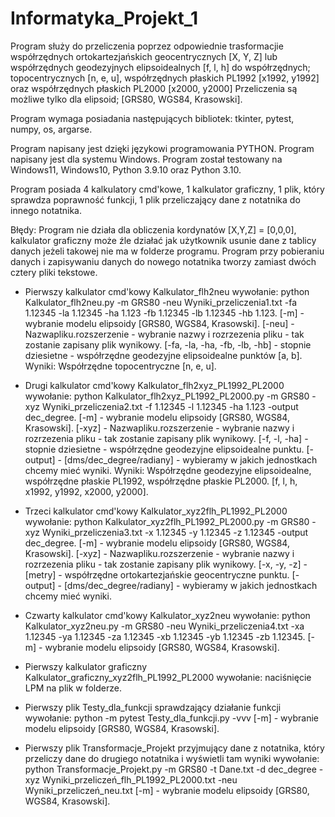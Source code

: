 # Informatyka_Projekt_1

Program służy do przeliczenia poprzez odpowiednie trasformacjie współrzędnych ortokartezjańskich geocentrycznych [X, Y, Z] lub współrzędnych geodezyjnych elipsoidealnych [f, l, h] do współrzędnych; topocentrycznych [n, e, u], współrzędnych płaskich PL1992 [x1992, y1992] oraz współrzędnych płaskich PL2000 [x2000, y2000]
Przeliczenia są możliwe tylko dla elipsoid; [GRS80, WGS84, Krasowski].

Program wymaga posiadania następujących bibliotek: tkinter, pytest, numpy, os, argarse.

Program napisany jest dzięki językowi programowania PYTHON.
Program napisany jest dla systemu Windows.
Program został testowany na Windows11, Windows10, Python 3.9.10 oraz Python 3.10.

Program posiada 4 kalkulatory cmd'kowe, 1 kalkulator graficzny, 1 plik, który sprawdza poprawność funkcji, 1 plik przeliczający dane z notatnika do innego notatnika.

Błędy: Program nie działa dla obliczenia kordynatów [X,Y,Z] = [0,0,0], kalkulator graficzny może źle działać jak użytkownik usunie dane z tablicy danych jeżeli takowej nie ma w folderze programu. Program przy pobieraniu danych i zapisywaniu danych do nowego notatnika tworzy zamiast dwóch cztery pliki tekstowe.


- Pierwszy kalkulator cmd'kowy Kalkulator_flh2neu wywołanie: python Kalkulator_flh2neu.py -m GRS80 -neu Wyniki_przeliczenia1.txt -fa 1.12345 -la 1.12345 -ha 1.123 -fb 1.12345 -lb 1.12345 -hb 1.123.
[-m] - wybranie modelu elipsoidy [GRS80, WGS84, Krasowski].
[-neu] - Nazwapliku.rozszerzenie - wybranie nazwy i rozrzezenia pliku - tak zostanie zapisany plik wynikowy.
[-fa, -la, -ha, -fb, -lb, -hb] - stopnie dziesietne - współrzędne geodezyjne elipsoidealne punktów [a, b].
Wyniki: Współrzędne topocentryczne [n, e, u].

- Drugi kalkulator cmd'kowy Kalkulator_flh2xyz_PL1992_PL2000 wywołanie: python Kalkulator_flh2xyz_PL1992_PL2000.py -m GRS80 -xyz Wyniki_przeliczenia2.txt -f 1.12345 -l 1.12345 -ha 1.123 -output dec_degree.
[-m] - wybranie modelu elipsoidy [GRS80, WGS84, Krasowski].
[-xyz] - Nazwapliku.rozszerzenie - wybranie nazwy i rozrzezenia pliku - tak zostanie zapisany plik wynikowy.
[-f, -l, -ha] - stopnie dziesietne - współrzędne geodezyjne elipsoidealne punktu.
[-output] - [dms/dec_degree/radiany] - wybieramy w jakich jednostkach chcemy mieć wyniki.
Wyniki: Współrzędne geodezyjne elipsoidealne, współrzędne płaskie PL1992, współrzędne płaskie PL2000. [f, l, h, x1992, y1992, x2000, y2000].

- Trzeci kalkulator cmd'kowy Kalkulator_xyz2flh_PL1992_PL2000 wywołanie: python Kalkulator_xyz2flh_PL1992_PL2000.py -m GRS80 -xyz Wyniki_przeliczenia3.txt -x 1.12345 -y 1.12345 -z 1.12345 -output dec_degree.
[-m] - wybranie modelu elipsoidy [GRS80, WGS84, Krasowski].
[-xyz] - Nazwapliku.rozszerzenie - wybranie nazwy i rozrzezenia pliku - tak zostanie zapisany plik wynikowy.
[-x, -y, -z] - [metry] - współrzędne ortokartezjańskie geocentryczne punktu.
[-output] - [dms/dec_degree/radiany] - wybieramy w jakich jednostkach chcemy mieć wyniki.

- Czwarty kalkulator cmd'kowy Kalkulator_xyz2neu wywołanie: python Kalkulator_xyz2neu.py -m GRS80 -neu Wyniki_przeliczenia4.txt -xa 1.12345 -ya 1.12345 -za 1.12345 -xb 1.12345 -yb 1.12345 -zb 1.12345.
[-m] - wybranie modelu elipsoidy [GRS80, WGS84, Krasowski].

- Pierwszy kalkulator graficzny Kalkulator_graficzny_xyz2flh_PL1992_PL2000 wywołanie: naciśnięcie LPM na plik w folderze.

- Pierwszy plik Testy_dla_funkcji sprawdzający działanie funkcji wywołanie: python -m pytest Testy_dla_funkcji.py -vvv
[-m] - wybranie modelu elipsoidy [GRS80, WGS84, Krasowski].

- Pierwszy plik Transformacje_Projekt przyjmujący dane z notatnika, który przeliczy dane do drugiego notatnika i wyświetli tam wyniki wywołanie: python Transformacje_Projekt.py -m GRS80 -t Dane.txt -d dec_degree -xyz Wyniki_przeliczeń_flh_PL1992_PL2000.txt -neu Wyniki_przeliczeń_neu.txt
[-m] - wybranie modelu elipsoidy [GRS80, WGS84, Krasowski].
